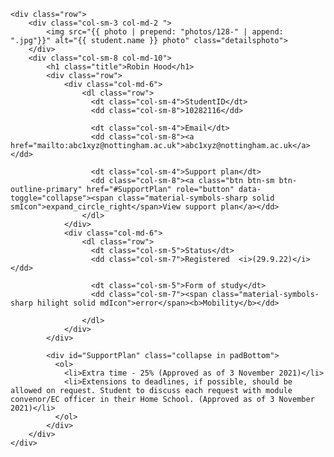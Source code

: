 <div class="row">
  <div class="col-md-8">

    <div class="row">
        <div class="col-sm-3 col-md-2 ">
            <img src="{{ photo | prepend: "photos/128-" | append: ".jpg"}}" alt="{{ student.name }} photo" class="detailsphoto">
        </div>
        <div class="col-sm-8 col-md-10">
            <h1 class="title">Robin Hood</h1>
            <div class="row">
                <div class="col-md-6">
                    <dl class="row">
                      <dt class="col-sm-4">StudentID</dt>
                      <dd class="col-sm-8">10282116</dd>

                      <dt class="col-sm-4">Email</dt>
                      <dd class="col-sm-8"><a href="mailto:abc1xyz@nottingham.ac.uk">abc1xyz@nottingham.ac.uk</a></dd>

                      <dt class="col-sm-4">Support plan</dt>
                      <dd class="col-sm-8"><a class="btn btn-sm btn-outline-primary" href="#SupportPlan" role="button" data-toggle="collapse"><span class="material-symbols-sharp solid smIcon">expand_circle_right</span>View support plan</a></dd>
                    </dl>
                </div>
                <div class="col-md-6">
                    <dl class="row">
                      <dt class="col-sm-5">Status</dt>
                      <dd class="col-sm-7">Registered  <i>(29.9.22)</i></dd>

                      <dt class="col-sm-5">Form of study</dt>
                      <dd class="col-sm-7"><span class="material-symbols-sharp hilight solid mdIcon">error</span><b>Mobility</b></dd>

                    </dl>
                </div>
            </div>

            <div id="SupportPlan" class="collapse in padBottom">
              <ol>
                <li>Extra time - 25% (Approved as of 3 November 2021)</li>
                <li>Extensions to deadlines, if possible, should be allowed on request. Student to discuss each request with module convenor/EC officer in their Home School. (Approved as of 3 November 2021)</li>
              </ol>
            </div>
        </div>
    </div>
  </div>
</div>
